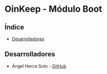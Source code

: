 # OinKeep - Módulo Boot

## Índice

- [Desarrolladores](#desarrolladores)

## Desarrolladores

- Ángel Herce Soto - [GitHub](https://github.com/Indenaiten)


